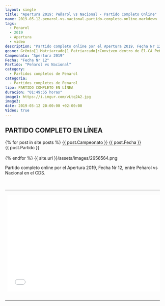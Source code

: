 ```yaml
---
layout: single
title: "Apertura 2019: Peñarol vs Nacional - Partido Completo Online"
name: 2019-05-12-penarol-vs-nacional-partido-completo-online.markdown
tags:
  - Penarol
  - 2019
  - Apertura
  - video
description: "Partido completo online por el Apertura 2019, Fecha Nr 12, Peñarol vs Nacional en el CDS"
gosne: Grêmio[1_Matriarcado|1_Patriarcado]:Conviven dentro de Êl-CA Peñarol
Campeonato: "Apertura 2019"
Fecha: "Fecha Nr 12"
Partido: "Peñarol vs Nacional"
category:
  - Partidos completos de Penarol
categoria:
  - Partidos completos de Penarol
tipo: PARTIDO COMPLETO EN LÍNEA
duracion: "01:49:55 horas"
image1: https://i.imgur.com/vLtq2A2.jpg
image3:
date: 2019-05-12 20:00:00 +02:00:00
Video: true
---
```

   
<h2>   PARTIDO COMPLETO EN LÍNEA   </h2>

{% for post in site.posts %}
	<span style="border-bottom: 1px solid #353029;">{{ post.Campeonato }} {{ post.Fecha }}</span><br>
	<span>{{ post.Partido }}</span><br><br>
{% endfor %}
<span>
	{{ site.url }}/assets/images/2656564.png
</span>

Partido completo online por el Apertura 2019, Fecha Nr 12, entre Peñarol vs Nacional en el CDS.

<br>

<center>
<table>
<tbody>
  <tr>
<td style="padding: 0px;border-bottom: 0px;" height="13" width="21" background="{{ site.url }}/{{ site.baseurl }}/assets/images/12421152032.png"></td>
<td style="padding: 0px;border-bottom: 0px;" height="13" background="{{ site.url }}/{{ site.baseurl }}/assets/images/55452124552.png"></td>
<td style="padding: 0px;border-bottom: 0px;" height="13" width="21" background="{{ site.url }}/{{ site.baseurl }}/assets/images/45454787.png"></td>
  </tr>
  <tr>
<td style="padding: 0px;border-bottom: 0px;" width="21" background="{{ site.url }}/{{ site.baseurl }}/assets/images/21210212120.png"></td>
<td>
	<div id="media">
		<iframe width="560" height="315" src="//ok.ru/videoembed/1275780401843" frameborder="0" allow="autoplay" allowfullscreen></iframe>
	</div>
</td>
<td style="padding: 0px;border-bottom: 0px;" width="21" background="{{ site.url }}{{ site.baseurl }}/assets/images/203233451.png"></td>
  </tr>

  <tr>
<td style="padding: 0px;border-bottom: 0px;" height="17" width="21" background="{{ site.url }}/{{ site.baseurl }}/assets/images/23121542.png"></td>
<td style="padding: 0px;border-bottom: opx;" height="17" background="{{ site.url }}/{{ site.baseurl }}/assets/images/12345456.png"></td>
<td style="padding: 0px;border-bottom: opx;" height="25" width="21" background="{{ site.url }}/{{ site.baseurl }}/assets/images/2656564.png"></td>
  </tr>
</tbody>
</table>
</center>

<br>

<!--<span style="color:yellow;">grabado con - </span> <a href="http://ffmpeg.org"><img src="{{ site.url }}/images/ffmpeg.png" width="55" style="border:1px solid green;"></a>-->
